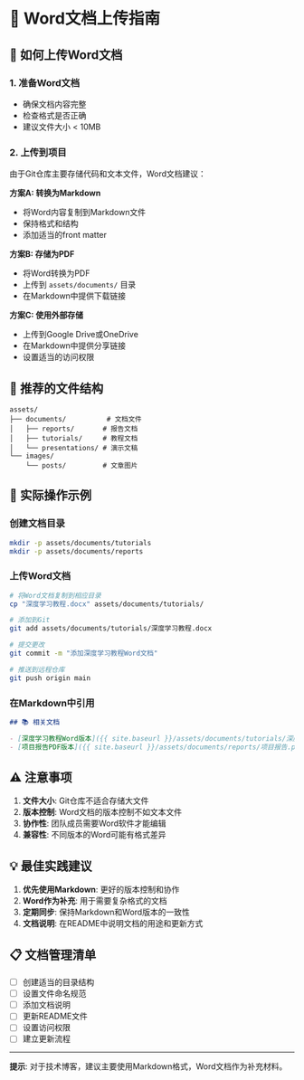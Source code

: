 # 📄 Word文档上传指南

## 🚀 如何上传Word文档

### 1. 准备Word文档
- 确保文档内容完整
- 检查格式是否正确
- 建议文件大小 < 10MB

### 2. 上传到项目
由于Git仓库主要存储代码和文本文件，Word文档建议：

**方案A: 转换为Markdown**
- 将Word内容复制到Markdown文件
- 保持格式和结构
- 添加适当的front matter

**方案B: 存储为PDF**
- 将Word转换为PDF
- 上传到 `assets/documents/` 目录
- 在Markdown中提供下载链接

**方案C: 使用外部存储**
- 上传到Google Drive或OneDrive
- 在Markdown中提供分享链接
- 设置适当的访问权限

## 📁 推荐的文件结构

```
assets/
├── documents/          # 文档文件
│   ├── reports/       # 报告文档
│   ├── tutorials/     # 教程文档
│   └── presentations/ # 演示文稿
└── images/
    └── posts/         # 文章图片
```

## 🔧 实际操作示例

### 创建文档目录
```bash
mkdir -p assets/documents/tutorials
mkdir -p assets/documents/reports
```

### 上传Word文档
```bash
# 将Word文档复制到相应目录
cp "深度学习教程.docx" assets/documents/tutorials/

# 添加到Git
git add assets/documents/tutorials/深度学习教程.docx

# 提交更改
git commit -m "添加深度学习教程Word文档"

# 推送到远程仓库
git push origin main
```

### 在Markdown中引用
```markdown
## 📚 相关文档

- [深度学习教程Word版本]({{ site.baseurl }}/assets/documents/tutorials/深度学习教程.docx)
- [项目报告PDF版本]({{ site.baseurl }}/assets/documents/reports/项目报告.pdf)
```

## ⚠️ 注意事项

1. **文件大小**: Git仓库不适合存储大文件
2. **版本控制**: Word文档的版本控制不如文本文件
3. **协作性**: 团队成员需要Word软件才能编辑
4. **兼容性**: 不同版本的Word可能有格式差异

## 💡 最佳实践建议

1. **优先使用Markdown**: 更好的版本控制和协作
2. **Word作为补充**: 用于需要复杂格式的文档
3. **定期同步**: 保持Markdown和Word版本的一致性
4. **文档说明**: 在README中说明文档的用途和更新方式

## 📋 文档管理清单

- [ ] 创建适当的目录结构
- [ ] 设置文件命名规范
- [ ] 添加文档说明
- [ ] 更新README文件
- [ ] 设置访问权限
- [ ] 建立更新流程

---

**提示**: 对于技术博客，建议主要使用Markdown格式，Word文档作为补充材料。 